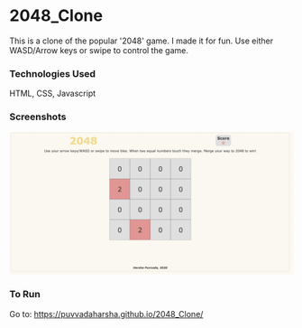 # 2048_Clone
This is a clone of the popular '2048' game. I made it for fun. 
Use either WASD/Arrow keys or swipe to control the game.

### Technologies Used
HTML, CSS, Javascript

### Screenshots
![Game image](screenshots/GameBoard.png)

### To Run
Go to: https://puvvadaharsha.github.io/2048_Clone/